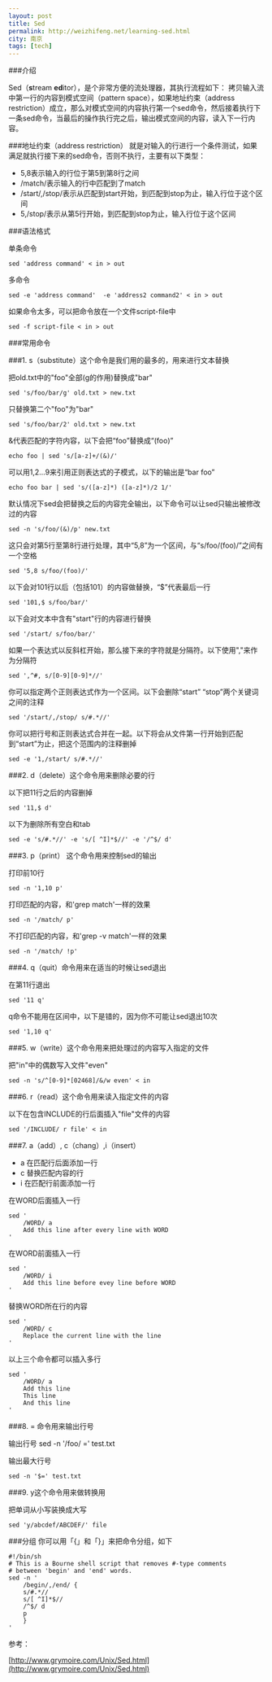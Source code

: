 ```yaml
---
layout: post
title: Sed
permalink: http://weizhifeng.net/learning-sed.html
city: 南京
tags: [tech]
---
```


###介绍

Sed（**s**tream **ed**itor），是个非常方便的流处理器，其执行流程如下： 拷贝输入流中第一行的内容到模式空间（pattern space），如果地址约束（address restriction）成立，那么对模式空间的内容执行第一个sed命令，然后接着执行下一条sed命令，当最后的操作执行完之后，输出模式空间的内容，读入下一行内容。

###地址约束（address restriction） 
就是对输入的行进行一个条件测试，如果满足就执行接下来的sed命令，否则不执行，主要有以下类型：    
* 5,8表示输入的行位于第5到第8行之间     
* /match/表示输入的行中匹配到了match    
* /start/,/stop/表示从匹配到start开始，到匹配到stop为止，输入行位于这个区间    
* 5,/stop/表示从第5行开始，到匹配到stop为止，输入行位于这个区间   

###语法格式

单条命令

	sed 'address command' < in > out

多命令

	sed -e 'address command'  -e 'address2 command2' < in > out 

如果命令太多，可以把命令放在一个文件script-file中

	sed -f script-file < in > out 

###常用命令

###1. s（substitute）这个命令是我们用的最多的，用来进行文本替换

把old.txt中的"foo"全部(g的作用)替换成"bar"

	sed 's/foo/bar/g' old.txt > new.txt

只替换第二个"foo"为"bar"
	
	sed 's/foo/bar/2' old.txt > new.txt

&代表匹配的字符内容，以下会把“foo”替换成“(foo)”

	echo foo | sed 's/[a-z]+/(&)/'

可以用1,2...9来引用正则表达式的子模式，以下的输出是“bar foo”
	
	echo foo bar | sed 's/([a-z]*) ([a-z]*)/2 1/'

默认情况下sed会把替换之后的内容完全输出，以下命令可以让sed只输出被修改过的内容

	sed -n 's/foo/(&)/p' new.txt

这只会对第5行至第8行进行处理，其中“5,8”为一个区间，与“s/foo/(foo)/”之间有一个空格

	sed '5,8 s/foo/(foo)/'


以下会对101行以后（包括101）的内容做替换，“$”代表最后一行

	sed '101,$ s/foo/bar/'


以下会对文本中含有"start"行的内容进行替换

	sed '/start/ s/foo/bar/'


如果一个表达式以反斜杠开始，那么接下来的字符就是分隔符。以下使用","来作为分隔符

	sed ',^#, s/[0-9][0-9]*//'


你可以指定两个正则表达式作为一个区间。以下会删除“start” “stop”两个关键词之间的注释

	sed '/start/,/stop/ s/#.*//'


你可以把行号和正则表达式合并在一起。以下将会从文件第一行开始到匹配到“start”为止，把这个范围内的注释删掉

	sed -e '1,/start/ s/#.*//'


###2. d（delete）这个命令用来删除必要的行

以下把11行之后的内容删掉

	sed '11,$ d'

以下为删除所有空白和tab

	sed -e 's/#.*//' -e 's/[ ^I]*$//' -e '/^$/ d'

###3. p（print） 这个命令用来控制sed的输出

打印前10行

	sed -n '1,10 p'


打印匹配的内容，和'grep match'一样的效果

	sed -n '/match/ p'

不打印匹配的内容，和'grep -v match'一样的效果

	sed -n '/match/ !p'


###4. q（quit）命令用来在适当的时候让sed退出

在第11行退出

	sed '11 q'

q命令不能用在区间中，以下是错的，因为你不可能让sed退出10次

	sed '1,10 q'


###5. w（write）这个命令用来把处理过的内容写入指定的文件

把"in"中的偶数写入文件"even"

	sed -n 's/^[0-9]*[02468]/&/w even' < in

###6. r（read）这个命令用来读入指定文件的内容

以下在包含INCLUDE的行后面插入"file"文件的内容

	sed '/INCLUDE/ r file' < in

###7. a（add）, c（chang）,i（insert）

* a 在匹配行后面添加一行   
* c 替换匹配内容的行     
* i 在匹配行前面添加一行   

在WORD后面插入一行

	sed '
		/WORD/ a
		Add this line after every line with WORD
	'

在WORD前面插入一行

	sed '
		/WORD/ i
		Add this line before evey line before WORD
	'
	
替换WORD所在行的内容

	sed '
		/WORD/ c
		Replace the current line with the line
	'

以上三个命令都可以插入多行

	sed '
		/WORD/ a
		Add this line
		This line
		And this line
	'

###8. = 命令用来输出行号

输出行号
	sed -n '/foo/ =' test.txt

输出最大行号

	sed -n '$=' test.txt

###9. y这个命令用来做转换用

把单词从小写装换成大写

	sed 'y/abcdef/ABCDEF/' file


###分组
你可以用「{」和「}」来把命令分组，如下

	#!/bin/sh
	# This is a Bourne shell script that removes #-type comments
	# between 'begin' and 'end' words.
	sed -n '
		/begin/,/end/ {
		s/#.*//
		s/[ ^I]*$//
		/^$/ d
		p
		}
	'
	
参考：

[http://www.grymoire.com/Unix/Sed.html](http://www.grymoire.com/Unix/Sed.html)
